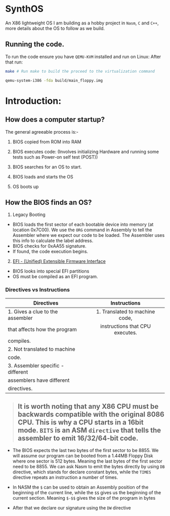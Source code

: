# SynthOS
An X86 lightweight OS I am building as a hobby project in `Nasm`, `C` and `C++`, more details about the OS to follow as we build.

## Running the code.
To run the code ensure you have `QEMU-KVM` installed and run on Linux: After that run:

```sh
make # Run make to build the proceed to the virtualization command

qemu-system-i386 -fda build/main_floppy.img
```

# Introduction:
## How does a computer startup?
The general agreeable process is:-
1. BIOS copied from ROM into RAM

2. BIOS executes code: (Involves initializing Hardware and running some tests such as Power-on self test (POST))

3. BIOS searches for an OS to start.

4. BIOS loads and starts the OS

5. OS boots up

## How the BIOS finds an OS?
1. Legacy Booting
- BIOS loads the first sector of each bootable device into memory (at location 0x7C00). We use the `ORG` command in Assembly to tell the Assembler where we expect our code to be loaded. The Assembler uses this info to calculate the label address. 
- BIOS checks for 0xAA55 signature.
- If found, the code execution begins.

2. [EFI - (Unified) Extensible Firmware Interface](https://en.wikipedia.org/wiki/UEFI#:~:text=UEFI%20Class%203.-,Operating%20systems,stored%20on%20any%20storage%20device.)
- BIOS looks into special EFI partitions
- OS must be compiled as an EFI program.

### Directives vs Instructions
|          Directives              |          Instructions          |
|----------------------------------|:------------------------------:|
| 1. Gives a clue to the assembler | 1. Translated to machine code, |
| that affects how the program     | instructions that CPU executes.|
| compiles.                        |                                |
| 2. Not translated to machine     |                                |
| code.                            |                                |
| 3. Assembler specific - different|                                |
| assemblers have different        |                                |
| directives.                      |                                |

> ## It is worth noting that any X86 CPU must be backwards compatible with the original 8086 CPU. This is why a CPU starts in a 16bit mode. `BITS` is an ASM `directive` that tells the assembler to emit 16/32/64-bit code.

- The BIOS expects the last two bytes of the first sector to be 8855. We will assume our program can be booted from a 1.44MB Floppy Disk where one sector is 512 bytes. Meaning the last bytes of the first sector need to be 8855. We can ask Nasm to emit the bytes directly by using `DB` directive, which stands for declare constant bytes, while the `TIMES` directive repeats an instruction a number of times.

- In NASM the `$` can be used to obtain an Assembly position of the beginning of the current line, while the `$$` gives us the beginning of the current section. Meaning `$-$$` gives the size of the program in bytes

- After that we declare our signature using the `DW` directive